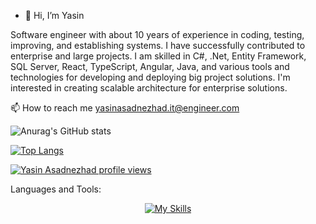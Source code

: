 - 👋 Hi, I’m Yasin

Software engineer with about 10 years of experience in coding, testing, improving, and establishing systems. I have successfully contributed to enterprise and large projects. I am skilled in C#, .Net, Entity Framework, SQL Server, React, TypeScript, Angular, Java, and various tools and technologies for developing and deploying big project solutions. 
I'm interested in creating scalable architecture for enterprise solutions.

📫 How to reach me yasinasadnezhad.it@engineer.com

 
![Anurag's GitHub stats](https://github-readme-stats.vercel.app/api?username=YAS-SIIN&theme=vue&show_icons=true)

[![Top Langs](https://github-readme-stats.vercel.app/api/top-langs/?username=YAS-SIIN&layout=compact&theme=vision-friendly)](https://github.com/anuraghazra/github-readme-stats)

[![Yasin Asadnezhad profile views](https://u8views.com/api/v1/github/profiles/49972383/views/day-week-month-total-count.svg)](https://u8views.com/github/YAS-SIIN)

Languages and Tools:

<div align="center">
      
  [![My Skills](https://skillicons.dev/icons?i=cs,dotnet,visualstudio,rabbitmq,mysql,angular,react,redux,npm,docker,vscode,js,ts,html,css,bootstrap,jquery,java,spring,redis,postgres,redux,mongodb,nodejs,windows,linux)](https://skillicons.dev)

  
</div>
